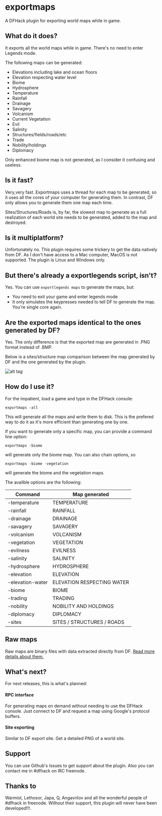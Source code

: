 # **exportmaps**
A DFHack plugin for exporting world maps while in game.

## What do it does?
It exports all the world maps while in game. There's no need to enter Legends mode.

The following maps can be generated:
* Elevations including lake and ocean floors
* Elevation respecting water level
* Biome
* Hydrosphere
* Temperature
* Rainfall
* Drainage
* Savagery
* Volcanism
* Current Vegetation
* Evil
* Salinity
* Structures/fields/roads/etc
* Trade
* Nobility/holdings
* Diplomacy

Only enhanced biome map is not generated, as I consider it confusing and useless.

## Is it fast?
Very,very fast. Exportmaps uses a thread for each map to be generated, so it uses all the cores of your computer for generating them.
In contrast, DF only allows you to generate them one map each time.

Sites/Structures/Roads is, by far, the slowest map to generate as a full realization of each world site needs to be generated, added to the map and destroyed.

## Is it multiplatform?

Unfortunately no. This plugin requires some trickery to get the data natively from DF. As I don't have access to a Mac computer, MacOS is not supported.
The plugin is Linux and Windows only.


## But there's already a exportlegends script, isn't?
Yes. You can use `exportlegends maps` to generate the maps, but:

* You need to exit your game and enter legends mode
* It only simulates the keypresses needed to tell DF to generate the map. You're single core again.

## Are the exported maps identical to the ones generated by DF?
Yes. The only difference is that the exported map are generated in .PNG format instead of .BMP. 

Below is a sites/structure map comparison between the map generated by DF and the one generated by the plugin.

![alt tag](https://github.com/ragundo/exportmaps/blob/master/docs/xites.png)

## How do I use it?
For the impatient, load a game and type in the DFHack console:

`exportmaps -all`

This will generate all the maps and write them to disk. This is the prefered way to do it as it's more efficient than generating one by one.

If you want to generate only a specific map, you can provide a command line option:

`exportmaps -biome`


will generate only the biome map. You can also chain options, so

`exportmaps -biome -vegetation`

will generate the biome and the vegetation maps.

The availble options are the following:

| Command | Map generated |
| --- | --- |
| -temperature     | TEMPERATURE |
| -rainfall        | RAINFALL |
| -drainage        | DRAINAGE |
| -savagery        | SAVAGERY |
| -volcanism       | VOLCANISM |                           
| -vegetation      | VEGETATION |
| -evilness        | EVILNESS |
| -salinity        | SALINITY |
| -hydrosphere     | HYDROSPHERE |
| -elevation       | ELEVATION |
| -elevation-water | ELEVATION RESPECTING WATER |
| -biome           | BIOME |
| -trading         | TRADING |                  
| -nobility        | NOBILITY AND HOLDINGS |
| -diplomacy       | DIPLOMACY |                                
| -sites           | SITES / STRUCTURES / ROADS |

## Raw maps
Raw maps are binary files with data extracted directly from DF.
<a href="docs/raw_maps.md">Read more details about them.</a>


## What's next?
For next releases, this is what's planned:

#### RPC interface
For generating maps on demand without needing to use the DFHack console. Just connect to DF and request a map using Google's protocol buffers.

#### Site exporting
Similar to DF export site. Get a detailed PNG of a world site.

## Support
You can use Github's Issues to get support about the plugin. Also you can contact me in #dfhack on IRC freenode.

## Thanks to
Warmist, Lethosor, Japa, Q, Angavrilov and all the wonderful people of #dfhack in freenode.
Without their support, this plugin will never have been developed!!!.
